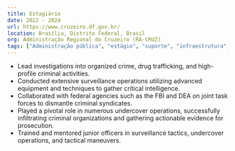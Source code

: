 ```yaml
---
title: Estagiário
date: 2022 - 2024
url: https://www.cruzeiro.df.gov.br/
location: Brasília, Distrito Federal, Brasil
org: Administração Regional do Cruzeiro (RA-CRUZ)
tags: ["Administração pública", "estágio", "suporte", "infraestrutura", "helpdesk"]
---
```


- Lead investigations into organized crime, drug trafficking, and high-profile criminal activities.
- Conducted extensive surveillance operations utilizing advanced equipment and techniques to gather critical intelligence.
- Collaborated with federal agencies such as the FBI and DEA on joint task forces to dismantle criminal syndicates.
- Played a pivotal role in numerous undercover operations, successfully infiltrating criminal organizations and gathering actionable evidence for prosecution.
- Trained and mentored junior officers in surveillance tactics, undercover operations, and tactical maneuvers.
